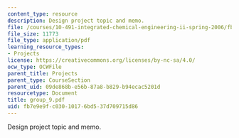 ```yaml
---
content_type: resource
description: Design project topic and memo.
file: /courses/10-491-integrated-chemical-engineering-ii-spring-2006/fb7e9e9fc03010176bd537d709715d86_group_9.pdf
file_size: 11773
file_type: application/pdf
learning_resource_types:
- Projects
license: https://creativecommons.org/licenses/by-nc-sa/4.0/
ocw_type: OCWFile
parent_title: Projects
parent_type: CourseSection
parent_uid: 09de868b-e56b-87a8-b829-b94ecac5201d
resourcetype: Document
title: group_9.pdf
uid: fb7e9e9f-c030-1017-6bd5-37d709715d86
---
```

Design project topic and memo.